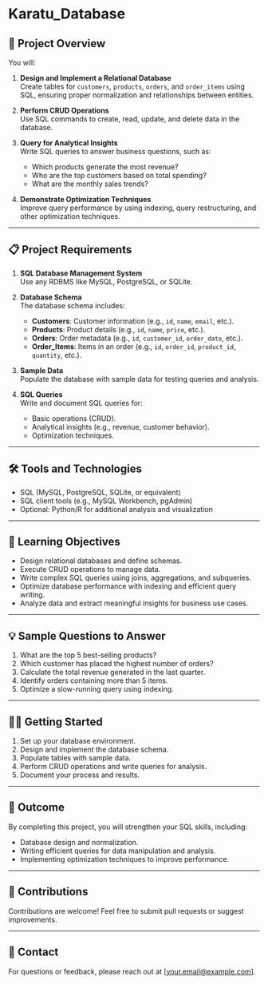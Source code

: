 # Karatu_Database

## 🚀 Project Overview

You will:
1. **Design and Implement a Relational Database**  
   Create tables for `customers`, `products`, `orders`, and `order_items` using SQL, ensuring proper normalization and relationships between entities.
   
2. **Perform CRUD Operations**  
   Use SQL commands to create, read, update, and delete data in the database.

3. **Query for Analytical Insights**  
   Write SQL queries to answer business questions, such as:
   - Which products generate the most revenue?
   - Who are the top customers based on total spending?
   - What are the monthly sales trends?

4. **Demonstrate Optimization Techniques**  
   Improve query performance by using indexing, query restructuring, and other optimization techniques.

---

## 📋 Project Requirements

1. **SQL Database Management System**  
   Use any RDBMS like MySQL, PostgreSQL, or SQLite.

2. **Database Schema**  
   The database schema includes:
   - **Customers**: Customer information (e.g., `id`, `name`, `email`, etc.).
   - **Products**: Product details (e.g., `id`, `name`, `price`, etc.).
   - **Orders**: Order metadata (e.g., `id`, `customer_id`, `order_date`, etc.).
   - **Order_Items**: Items in an order (e.g., `id`, `order_id`, `product_id`, `quantity`, etc.).

3. **Sample Data**  
   Populate the database with sample data for testing queries and analysis.

4. **SQL Queries**  
   Write and document SQL queries for:
   - Basic operations (CRUD).
   - Analytical insights (e.g., revenue, customer behavior).
   - Optimization techniques.

---

## 🛠 Tools and Technologies

- SQL (MySQL, PostgreSQL, SQLite, or equivalent)
- SQL client tools (e.g., MySQL Workbench, pgAdmin)
- Optional: Python/R for additional analysis and visualization

---

## 📖 Learning Objectives

- Design relational databases and define schemas.
- Execute CRUD operations to manage data.
- Write complex SQL queries using joins, aggregations, and subqueries.
- Optimize database performance with indexing and efficient query writing.
- Analyze data and extract meaningful insights for business use cases.

---

## 💡 Sample Questions to Answer

1. What are the top 5 best-selling products?
2. Which customer has placed the highest number of orders?
3. Calculate the total revenue generated in the last quarter.
4. Identify orders containing more than 5 items.
5. Optimize a slow-running query using indexing.

---

## 🧑‍💻 Getting Started

1. Set up your database environment.
2. Design and implement the database schema.
3. Populate tables with sample data.
4. Perform CRUD operations and write queries for analysis.
5. Document your process and results.

---

## 🌟 Outcome

By completing this project, you will strengthen your SQL skills, including:
- Database design and normalization.
- Writing efficient queries for data manipulation and analysis.
- Implementing optimization techniques to improve performance.

---

## 📝 Contributions

Contributions are welcome! Feel free to submit pull requests or suggest improvements.

---

## 📧 Contact

For questions or feedback, please reach out at [your.email@example.com].

